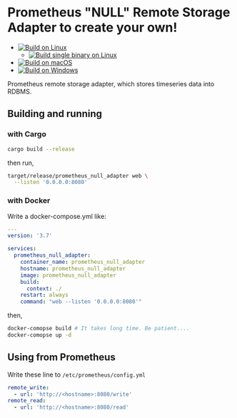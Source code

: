 # Prometheus "NULL" Remote Storage Adapter to create your own!

 - [![Build on Linux](https://github.com/ledyba/prometheus_null_adapter/workflows/Build%20on%20Linux/badge.svg)](https://github.com/ledyba/prometheus_null_adapter/actions?query=workflow%3A%22Build+on+Linux%22)
   - [![Build single binary on Linux](https://github.com/ledyba/prometheus_null_adapter/workflows/Build%20single%20binary%20on%20Linux/badge.svg)](https://github.com/ledyba/prometheus_null_adapter/actions?query=workflow%3A%22Build+single+binary+on+Linux%22)
 - [![Build on macOS](https://github.com/ledyba/prometheus_null_adapter/workflows/Build%20on%20macOS/badge.svg)](https://github.com/ledyba/prometheus_null_adapter/actions?query=workflow%3A%22Build+on+macOS%22)
 - [![Build on Windows](https://github.com/ledyba/prometheus_null_adapter/workflows/Build%20on%20Windows/badge.svg)](https://github.com/ledyba/prometheus_null_adapter/actions?query=workflow%3A%22Build+on+Windows%22)

Prometheus remote storage adapter, which stores timeseries data into RDBMS.

## Building and running

### with Cargo

```bash
cargo build --release
```

then run,

```bash
target/release/prometheus_null_adapter web \
  --listen '0.0.0.0:8080'
```

### with Docker

Write a docker-compose.yml like:

```yaml
---
version: '3.7'

services:
  prometheus_null_adapter:
    container_name: prometheus_null_adapter
    hostname: prometheus_null_adapter
    image: prometheus_null_adapter
    build:
      context: ./
    restart: always
    command: "web --listen '0.0.0.0:8080'"
```

then,

```bash
docker-comopse build # It takes long time. Be patient....
docker-comopse up -d
```

## Using from Prometheus

Write these line to `/etc/prometheus/config.yml`

```yaml
remote_write:
  - url: 'http://<hostname>:8080/write'
remote_read:
  - url: 'http://<hostname>:8080/read'
```
